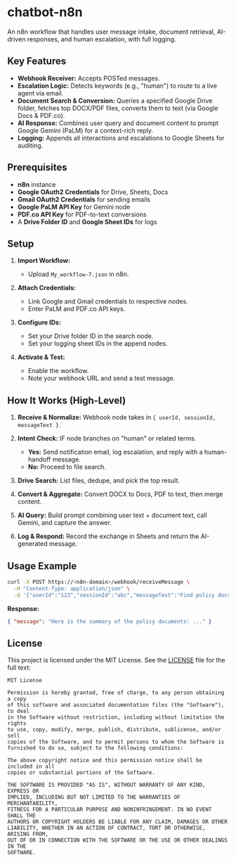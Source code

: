 # chatbot-n8n

An n8n workflow that handles user message intake, document retrieval, AI-driven responses, and human escalation, with full logging.

## Key Features

* **Webhook Receiver:** Accepts POSTed messages.
* **Escalation Logic:** Detects keywords (e.g., "human") to route to a live agent via email.
* **Document Search & Conversion:** Queries a specified Google Drive folder, fetches top DOCX/PDF files, converts them to text (via Google Docs & PDF.co).
* **AI Response:** Combines user query and document content to prompt Google Gemini (PaLM) for a context-rich reply.
* **Logging:** Appends all interactions and escalations to Google Sheets for auditing.

## Prerequisites

* **n8n** instance
* **Google OAuth2 Credentials** for Drive, Sheets, Docs
* **Gmail OAuth2 Credentials** for sending emails
* **Google PaLM API Key** for Gemini node
* **PDF.co API Key** for PDF-to-text conversions
* A **Drive Folder ID** and **Google Sheet IDs** for logs

## Setup

1. **Import Workflow:**

   * Upload `My_workflow-7.json` in n8n.
2. **Attach Credentials:**

   * Link Google and Gmail credentials to respective nodes.
   * Enter PaLM and PDF.co API keys.
3. **Configure IDs:**

   * Set your Drive folder ID in the search node.
   * Set your logging sheet IDs in the append nodes.
4. **Activate & Test:**

   * Enable the workflow.
   * Note your webhook URL and send a test message.

## How It Works (High-Level)

1. **Receive & Normalize:** Webhook node takes in `{ userId, sessionId, messageText }`.
2. **Intent Check:** IF node branches on "human" or related terms.

   * **Yes:** Send notification email, log escalation, and reply with a human-handoff message.
   * **No:** Proceed to file search.
3. **Drive Search:** List files, dedupe, and pick the top result.
4. **Convert & Aggregate:** Convert DOCX to Docs, PDF to text, then merge content.
5. **AI Query:** Build prompt combining user text + document text, call Gemini, and capture the answer.
6. **Log & Respond:** Record the exchange in Sheets and return the AI-generated message.

## Usage Example

```bash
curl -X POST https://<n8n-domain>/webhook/receiveMessage \
  -H "Content-Type: application/json" \
  -d '{"userId":"123","sessionId":"abc","messageText":"Find policy docs"}'
```

**Response:**

```json
{ "message": "Here is the summary of the policy documents: ..." }
```

## License

This project is licensed under the MIT License. See the [LICENSE](LICENSE) file for the full text:

```text
MIT License

Permission is hereby granted, free of charge, to any person obtaining a copy
of this software and associated documentation files (the "Software"), to deal
in the Software without restriction, including without limitation the rights
to use, copy, modify, merge, publish, distribute, sublicense, and/or sell
copies of the Software, and to permit persons to whom the Software is
furnished to do so, subject to the following conditions:

The above copyright notice and this permission notice shall be included in all
copies or substantial portions of the Software.

THE SOFTWARE IS PROVIDED "AS IS", WITHOUT WARRANTY OF ANY KIND, EXPRESS OR
IMPLIED, INCLUDING BUT NOT LIMITED TO THE WARRANTIES OF MERCHANTABILITY,
FITNESS FOR A PARTICULAR PURPOSE AND NONINFRINGEMENT. IN NO EVENT SHALL THE
AUTHORS OR COPYRIGHT HOLDERS BE LIABLE FOR ANY CLAIM, DAMAGES OR OTHER
LIABILITY, WHETHER IN AN ACTION OF CONTRACT, TORT OR OTHERWISE, ARISING FROM,
OUT OF OR IN CONNECTION WITH THE SOFTWARE OR THE USE OR OTHER DEALINGS IN THE
SOFTWARE.
```
